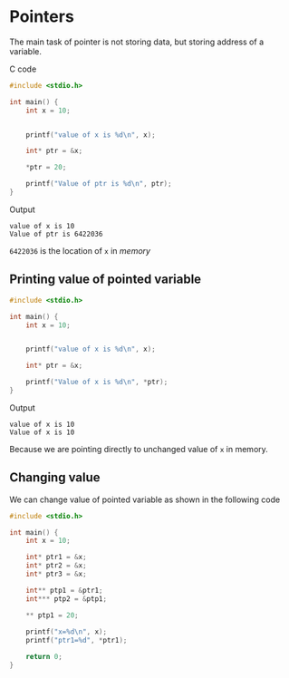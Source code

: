 # Pointers

The main task of pointer is not storing data, but storing address of a variable.

C code

```c
#include <stdio.h>

int main() {
    int x = 10;


    printf("value of x is %d\n", x);

    int* ptr = &x;

    *ptr = 20;

    printf("Value of ptr is %d\n", ptr);
}

```

Output

```text
value of x is 10
Value of ptr is 6422036
```

`6422036` is the location of `x` in *memory*

## Printing value of pointed variable

```c
#include <stdio.h>

int main() {
    int x = 10;


    printf("value of x is %d\n", x);

    int* ptr = &x;

    printf("Value of x is %d\n", *ptr);
}
```

Output

```text
value of x is 10
Value of x is 10
```

Because we are pointing directly to unchanged value of `x` in memory.

## Changing value

We can change value of pointed variable as shown in the following code

```c
#include <stdio.h>

int main() {
    int x = 10;

    int* ptr1 = &x;
    int* ptr2 = &x;
    int* ptr3 = &x;

    int** ptp1 = &ptr1;
    int*** ptp2 = &ptp1;

    ** ptp1 = 20;
    
    printf("x=%d\n", x);
    printf("ptr1=%d", *ptr1);

    return 0;
}
```
